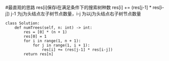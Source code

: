 #最直观的思路
res[i]保存i在满足条件下的搜索树种数
res[i] += (res[j-1] * res[i-j])
j-1 为j为头结点左子树节点数量，i-j 为以j为头结点右子树节点数量


```shell
class Solution:
    def numTrees(self, n: int) -> int:
        res = [0] * (n + 1)
        res[0] = 1
        for i in range(1, n + 1):
            for j in range(1, i + 1):
                res[i] += (res[j-1] * res[i-j])
        return res[n]
```


